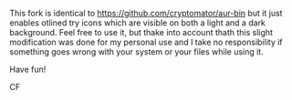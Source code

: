 This fork is identical to https://github.com/cryptomator/aur-bin but it just enables otlined try icons which are visible on both a light and a dark background.
Feel free to use it, but thake into account thath this slight modification was done for my personal use and I take no responsibility if something goes wrong with your system or your files while using it.

Have fun!

CF
